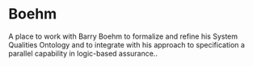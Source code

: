 # Boehm
A place to work with Barry Boehm to formalize and refine his System Qualities Ontology and to integrate with his approach to specification a parallel capability in logic-based assurance..
